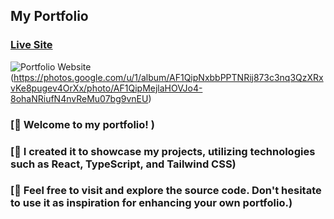 ## My Portfolio

### [Live Site](https://jaydenfiaga.tech)

![Portfolio Website](https://photos.google.com/u/1/album/AF1QipNxbbPPTNRij873c3nq3QzXRxvKe8pugev4OrXx/photo/AF1QipM269suE3OrHtc1oS40wk3YVUjj18yr3k6MRyeF)
(https://photos.google.com/u/1/album/AF1QipNxbbPPTNRij873c3nq3QzXRxvKe8pugev4OrXx/photo/AF1QipMejlaHOVJo4-8ohaNRiufN4nvReMu07bg9vnEU)

### [🌟 Welcome to my portfolio! )
### [🌟 I created it to showcase my projects, utilizing technologies such as React, TypeScript, and Tailwind CSS)
### [🌟 Feel free to visit and explore the source code. Don't hesitate to use it as inspiration for enhancing your own portfolio.)
